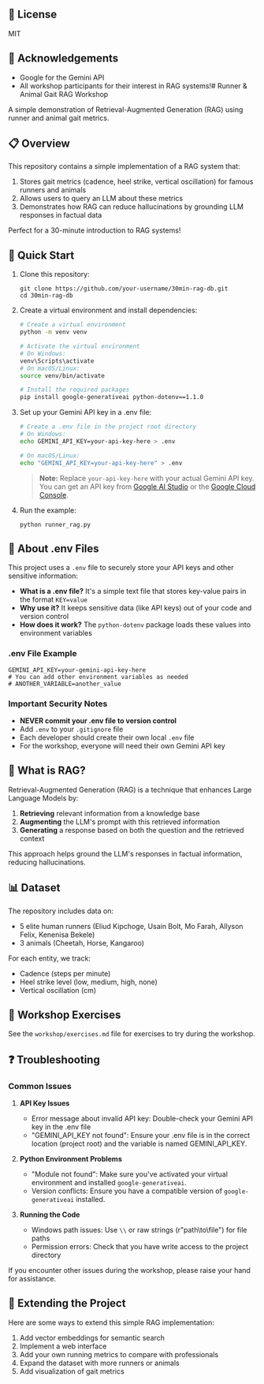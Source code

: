 ## 📝 License

MIT

## 🙏 Acknowledgements

- Google for the Gemini API
- All workshop participants for their interest in RAG systems!# Runner & Animal Gait RAG Workshop

A simple demonstration of Retrieval-Augmented Generation (RAG) using runner and animal gait metrics.

## 📋 Overview

This repository contains a simple implementation of a RAG system that:

1. Stores gait metrics (cadence, heel strike, vertical oscillation) for famous runners and animals
2. Allows users to query an LLM about these metrics
3. Demonstrates how RAG can reduce hallucinations by grounding LLM responses in factual data

Perfect for a 30-minute introduction to RAG systems!

## 🚀 Quick Start

1. Clone this repository:
   ```
   git clone https://github.com/your-username/30min-rag-db.git
   cd 30min-rag-db
   ```

2. Create a virtual environment and install dependencies:
   ```bash
   # Create a virtual environment
   python -m venv venv
   
   # Activate the virtual environment
   # On Windows:
   venv\Scripts\activate
   # On macOS/Linux:
   source venv/bin/activate
   
   # Install the required packages
   pip install google-generativeai python-dotenv==1.1.0
   ```

3. Set up your Gemini API key in a .env file:
   ```bash
   # Create a .env file in the project root directory
   # On Windows:
   echo GEMINI_API_KEY=your-api-key-here > .env
   
   # On macOS/Linux:
   echo "GEMINI_API_KEY=your-api-key-here" > .env
   ```
   
   > **Note:** Replace `your-api-key-here` with your actual Gemini API key. You can get an API key from [Google AI Studio](https://aistudio.google.com/app/apikey) or the [Google Cloud Console](https://console.cloud.google.com/).

4. Run the example:
   ```
   python runner_rag.py
   ```

## 📝 About .env Files

This project uses a `.env` file to securely store your API keys and other sensitive information:

- **What is a .env file?** It's a simple text file that stores key-value pairs in the format `KEY=value`
- **Why use it?** It keeps sensitive data (like API keys) out of your code and version control
- **How does it work?** The `python-dotenv` package loads these values into environment variables

### .env File Example
```
GEMINI_API_KEY=your-gemini-api-key-here
# You can add other environment variables as needed
# ANOTHER_VARIABLE=another_value
```

### Important Security Notes
- **NEVER commit your .env file to version control**
- Add `.env` to your `.gitignore` file
- Each developer should create their own local `.env` file
- For the workshop, everyone will need their own Gemini API key

## 🤔 What is RAG?

Retrieval-Augmented Generation (RAG) is a technique that enhances Large Language Models by:

1. **Retrieving** relevant information from a knowledge base
2. **Augmenting** the LLM's prompt with this retrieved information
3. **Generating** a response based on both the question and the retrieved context

This approach helps ground the LLM's responses in factual information, reducing hallucinations.

## 📊 Dataset

The repository includes data on:

- 5 elite human runners (Eliud Kipchoge, Usain Bolt, Mo Farah, Allyson Felix, Kenenisa Bekele)
- 3 animals (Cheetah, Horse, Kangaroo)

For each entity, we track:
- Cadence (steps per minute)
- Heel strike level (low, medium, high, none)
- Vertical oscillation (cm)

## 🧪 Workshop Exercises

See the `workshop/exercises.md` file for exercises to try during the workshop.

## ❓ Troubleshooting

### Common Issues

1. **API Key Issues**
   - Error message about invalid API key: Double-check your Gemini API key in the .env file
   - "GEMINI_API_KEY not found": Ensure your .env file is in the correct location (project root) and the variable is named GEMINI_API_KEY.

2. **Python Environment Problems**
   - "Module not found": Make sure you've activated your virtual environment and installed `google-generativeai`.
   - Version conflicts: Ensure you have a compatible version of `google-generativeai` installed.

3. **Running the Code**
   - Windows path issues: Use `\\` or raw strings (r"path\to\file") for file paths
   - Permission errors: Check that you have write access to the project directory

If you encounter other issues during the workshop, please raise your hand for assistance.

## 🔧 Extending the Project

Here are some ways to extend this simple RAG implementation:

1. Add vector embeddings for semantic search
2. Implement a web interface
3. Add your own running metrics to compare with professionals
4. Expand the dataset with more runners or animals
5. Add visualization of gait metrics
